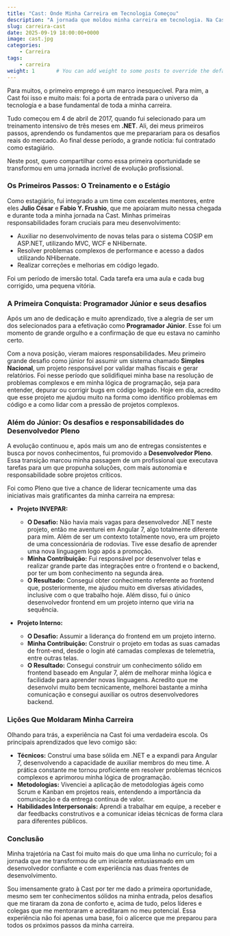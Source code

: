 ```yaml
---
title: "Cast: Onde Minha Carreira em Tecnologia Começou"
description: "A jornada que moldou minha carreira em tecnologia. Na Cast, meu primeiro emprego, fui de um iniciante em .NET a um profissional com autonomia para desenvolver soluções de ponta a ponta. Uma história sobre crescimento, desafios e a importância da primeira oportunidade."
slug: carreira-cast
date: 2025-09-19 18:00:00+0000
image: cast.jpg
categories:
    - Carreira
tags:
    - carreira
weight: 1       # You can add weight to some posts to override the default sorting (date descending)
---
```


Para muitos, o primeiro emprego é um marco inesquecível. Para mim, a Cast foi isso e muito mais: foi a porta de entrada para o universo da tecnologia e a base fundamental de toda a minha carreira.

Tudo começou em 4 de abril de 2017, quando fui selecionado para um treinamento intensivo de três meses em **.NET**. Ali, dei meus primeiros passos, aprendendo os fundamentos que me preparariam para os desafios reais do mercado. Ao final desse período, a grande notícia: fui contratado como estagiário.

Neste post, quero compartilhar como essa primeira oportunidade se transformou em uma jornada incrível de evolução profissional.

### Os Primeiros Passos: O Treinamento e o Estágio

Como estagiário, fui integrado a um time com excelentes mentores, entre eles **Julio César** e **Fabio Y. Frushio**, que me apoiaram muito nessa chegada e durante toda a minha jornada na Cast. Minhas primeiras responsabilidades foram cruciais para meu desenvolvimento:

* Auxiliar no desenvolvimento de novas telas para o sistema COSIP em ASP.NET, utilizando MVC, WCF e NHibernate.
* Resolver problemas complexos de performance e acesso a dados utilizando NHibernate.
* Realizar correções e melhorias em código legado.

Foi um período de imersão total. Cada tarefa era uma aula e cada bug corrigido, uma pequena vitória.

### A Primeira Conquista: Programador Júnior e seus desafios

Após um ano de dedicação e muito aprendizado, tive a alegria de ser um dos selecionados para a efetivação como **Programador Júnior**. Esse foi um momento de grande orgulho e a confirmação de que eu estava no caminho certo.

Com a nova posição, vieram maiores responsabilidades. Meu primeiro grande desafio como júnior foi assumir um sistema chamado **Simples Nacional**, um projeto responsável por validar malhas fiscais e gerar relatórios. Foi nesse período que solidifiquei minha base na resolução de problemas complexos e em minha lógica de programação, seja para entender, depurar ou corrigir bugs em código legado. Hoje em dia, acredito que esse projeto me ajudou muito na forma como identifico problemas em código e a como lidar com a pressão de projetos complexos.

### Além do Júnior: Os desafios e responsabilidades do Desenvolvedor Pleno

A evolução continuou e, após mais um ano de entregas consistentes e busca por novos conhecimentos, fui promovido a **Desenvolvedor Pleno**. Essa transição marcou minha passagem de um profissional que executava tarefas para um que propunha soluções, com mais autonomia e responsabilidade sobre projetos críticos.

Foi como Pleno que tive a chance de liderar tecnicamente uma das iniciativas mais gratificantes da minha carreira na empresa:

* **Projeto INVEPAR:**
    * **O Desafio:** Não havia mais vagas para desenvolvedor .NET neste projeto, então me aventurei em Angular 7, algo totalmente diferente para mim. Além de ser um contexto totalmente novo, era um projeto de uma concessionária de rodovias. Tive esse desafio de aprender uma nova linguagem logo após a promoção.
    * **Minha Contribuição:** Fui responsável por desenvolver telas e realizar grande parte das integrações entre o frontend e o backend, por ter um bom conhecimento na segunda área.
    * **O Resultado:** Consegui obter conhecimento referente ao frontend que, posteriormente, me ajudou muito em diversas atividades, inclusive com o que trabalho hoje. Além disso, fui o único desenvolvedor frontend em um projeto interno que viria na sequência.

* **Projeto Interno:**
    * **O Desafio:** Assumir a liderança do frontend em um projeto interno.
    * **Minha Contribuição:** Construir o projeto em todas as suas camadas de front-end, desde o login até camadas complexas de telemetria, entre outras telas.
    * **O Resultado:** Consegui construir um conhecimento sólido em frontend baseado em Angular 7, além de melhorar minha lógica e facilidade para aprender novas linguagens. Acredito que me desenvolvi muito bem tecnicamente, melhorei bastante a minha comunicação e consegui auxiliar os outros desenvolvedores backend.

### Lições Que Moldaram Minha Carreira

Olhando para trás, a experiência na Cast foi uma verdadeira escola. Os principais aprendizados que levo comigo são:

* **Técnicos:** Construí uma base sólida em .NET e a expandi para Angular 7, desenvolvendo a capacidade de auxiliar membros do meu time. A prática constante me tornou proficiente em resolver problemas técnicos complexos e aprimorou minha lógica de programação.
* **Metodologias:** Vivenciei a aplicação de metodologias ágeis como Scrum e Kanban em projetos reais, entendendo a importância da comunicação e da entrega contínua de valor.
* **Habilidades Interpersonais:** Aprendi a trabalhar em equipe, a receber e dar feedbacks construtivos e a comunicar ideias técnicas de forma clara para diferentes públicos.

### Conclusão

Minha trajetória na Cast foi muito mais do que uma linha no currículo; foi a jornada que me transformou de um iniciante entusiasmado em um desenvolvedor confiante e com experiência nas duas frentes de desenvolvimento.

Sou imensamente grato à Cast por ter me dado a primeira oportunidade, mesmo sem ter conhecimentos sólidos na minha entrada, pelos desafios que me tiraram da zona de conforto e, acima de tudo, pelos líderes e colegas que me mentoraram e acreditaram no meu potencial. Essa experiência não foi apenas uma base, foi o alicerce que me preparou para todos os próximos passos da minha carreira.